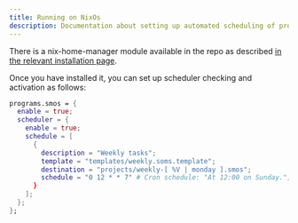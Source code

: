```yaml
---
title: Running on NixOs
description: Documentation about setting up automated scheduling of projects on NixOS
---
```


There is a nix-home-manager module available in the repo as described [in the relevant installation page](/installation/nixos).

Once you have installed it, you can set up scheduler checking and activation as follows:

``` nix
programs.smos = {
  enable = true;
  scheduler = {
    enable = true;
    schedule = [
      {
        description = "Weekly tasks";
        template = "templates/weekly.soms.template";
        destination = "projects/weekly-[ %V | monday ].smos";
        schedule = "0 12 * * 7" # Cron schedule: "At 12:00 on Sunday.";
      }
    ];
  };
};
```
